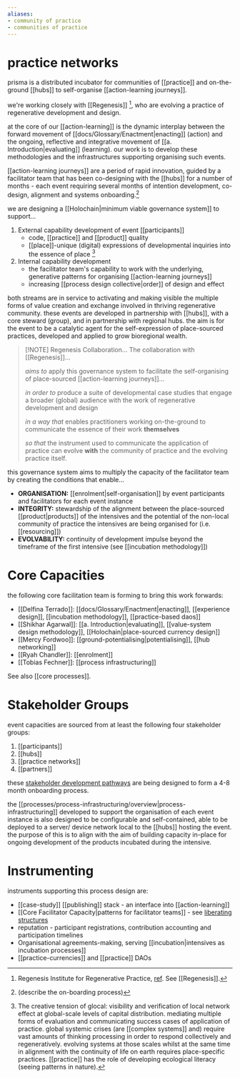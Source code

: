 ```yaml
---
aliases:
- community of practice 
- communities of practice
---
```


# practice networks
prisma is a distributed incubator for communities of [[practice]] and on-the-ground [[hubs]] to self-organise [[action-learning journeys]].

we're working closely with [[Regenesis]] [^1], who are evolving a practice of regenerative development and design. 

at the core of our [[action-learning]] is the dynamic interplay between the forward movement of [[docs/Glossary/Enactment|enacting]] (action) and the ongoing, reflective and integrative movement of [[a. Introduction|evaluating]] (learning). our work is to develop these methodologies and the infrastructures supporting organising such events. 

[[action-learning journeys]] are a period of rapid innovation, guided by a facilitator team that has been co-designing with the [[hubs]] for a number of months - each event requiring several months of intention development, co-design, alignment and systems onboarding.[^2] 

we are designing a [[Holochain|minimum viable governance system]] to support...

1. External capability development of event [[participants]]
	- code, [[practice]] and [[product]] quality
	- [[place]]-unique (digital) expressions of developmental inquiries into the essence of place [^3]
2. Internal capability development
	- the facilitator team's capability to work with the underlying, generative patterns for organising [[action-learning journeys]] 
	- increasing [[process design collective|order]] of design and effect

both streams are in service to activating and making visible the multiple forms of value creation and exchange involved in thriving regenerative community. these events are developed in partnership with [[hubs]], with a core steward (group), and in partnership with regional hubs. the aim is for the event to be a catalytic agent for the self-expression of place-sourced practices, developed and applied to grow bioregional wealth. 


> [!NOTE] Regenesis Collaboration... 
> The collaboration with [[Regenesis]]... 
> 
> *aims to* apply this governance system to facilitate the self-organising of place-sourced [[action-learning journeys]]…
> 
> *in order to* produce a suite of developmental case studies that engage a broader (global) audience with the work of regenerative development and design
> 
> *in a way that* enables practitioners working on-the-ground to communicate the essence of their work **themselves** 
> 
> *so that* the instrument used to communicate the application of practice can evolve **with** the community of practice and the evolving practice itself. 

this governance system aims to multiply the capacity of the facilitator team by creating the conditions that enable...

- **ORGANISATION:** [[enrolment|self-organisation]] by event participants and facilitators for each event instance
- **INTEGRITY:** stewardship of the alignment between the place-sourced [[product|products]] of the intensives and the potential of the non-local community of practice the intensives are being organised for (i.e. [[resourcing]])
- **EVOLVABILITY:** continuity of development impulse beyond the timeframe of the first intensive (see [[incubation methodology]])
# Core Capacities
the following core facilitation team is forming to bring this work forwards:

- [[Delfina Terrado]]: [[docs/Glossary/Enactment|enacting]], [[experience design]], [[incubation methodology]], [[practice-based daos]]
- [[Shikhar Agarwal]]: [[a. Introduction|evaluating]], [[value-system design methodology]], [[Holochain|place-sourced currency design]]
- [[Mercy Fordwoo]]: [[ground-potentialising|potentialising]], [[hub networking]]
- [[Ryah Chandler]]: [[enrolment]]
- [[Tobias Fechner]]: [[process infrastructuring]]

See also [[core processes]].
# Stakeholder Groups
event capacities are sourced from at least the following four stakeholder groups:

1. [[participants]]
2. [[hubs]]
3. [[practice networks]]
4. [[partners]]

these [stakeholder development pathways](https://register.prisma.events) are being designed to form a 4-8 month onboarding process. 

the [[processes/process-infrastructuring/overview|process-infrastructuring]] developed to support the organisation of each event instance is also designed to be configurable and self-contained, able to be deployed to a server/ device network local to the [[hubs]] hosting the event. the purpose of this is to align with the aim of building capacity in-place for ongoing development of the products incubated during the intensive. 
# Instrumenting
instruments supporting this process design are:

- [[case-study]] [[publishing]] stack - an interface into [[action-learning]]
- [[Core Facilitator Capacity|patterns for facilitator teams]] - see [liberating structures](https://www.liberatingstructures.com/)
- reputation - participant registrations, contribution accounting and participation timelines
- Organisational agreements-making, serving [[incubation|intensives as incubation processes]]
- [[practice-currencies]] and [[practice]] DAOs

[^1]: Regenesis Institute for Regenerative Practice, [ref](https://regenerat.es/). See [[Regenesis]].
[^2]: (describe the on-boarding process)
[^3]: The creative tension of glocal: visibility and verification of local network effect at global-scale levels of capital distribution. mediating multiple forms of evaluation and communicating success cases of application of practice. global systemic crises (are [[complex systems]] and) require vast amounts of thinking processing in order to respond collectively and regeneratively. evolving systems at those scales whilst at the same time in alignment with the continuity of life on earth requires place-specific practices. [[practice]] has the role of developing ecological literacy (seeing patterns in nature).